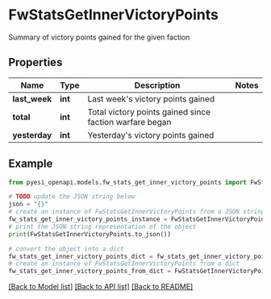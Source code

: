 # FwStatsGetInnerVictoryPoints

Summary of victory points gained for the given faction

## Properties

Name | Type | Description | Notes
------------ | ------------- | ------------- | -------------
**last_week** | **int** | Last week&#39;s victory points gained | 
**total** | **int** | Total victory points gained since faction warfare began | 
**yesterday** | **int** | Yesterday&#39;s victory points gained | 

## Example

```python
from pyesi_openapi.models.fw_stats_get_inner_victory_points import FwStatsGetInnerVictoryPoints

# TODO update the JSON string below
json = "{}"
# create an instance of FwStatsGetInnerVictoryPoints from a JSON string
fw_stats_get_inner_victory_points_instance = FwStatsGetInnerVictoryPoints.from_json(json)
# print the JSON string representation of the object
print(FwStatsGetInnerVictoryPoints.to_json())

# convert the object into a dict
fw_stats_get_inner_victory_points_dict = fw_stats_get_inner_victory_points_instance.to_dict()
# create an instance of FwStatsGetInnerVictoryPoints from a dict
fw_stats_get_inner_victory_points_from_dict = FwStatsGetInnerVictoryPoints.from_dict(fw_stats_get_inner_victory_points_dict)
```
[[Back to Model list]](../README.md#documentation-for-models) [[Back to API list]](../README.md#documentation-for-api-endpoints) [[Back to README]](../README.md)


